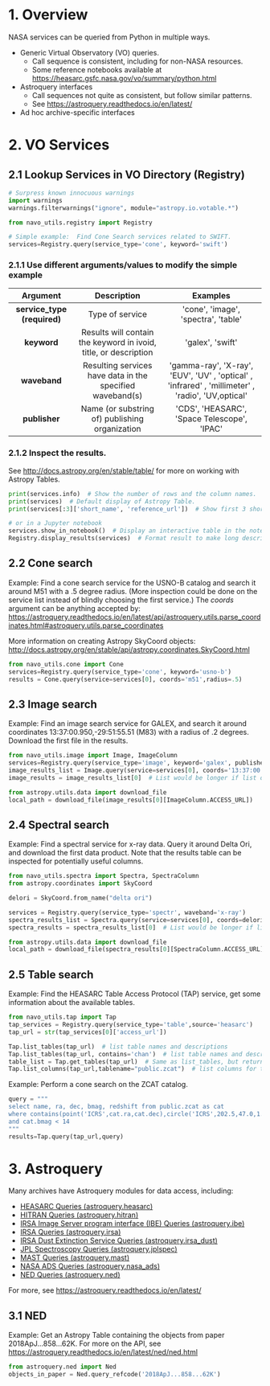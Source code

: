 
# 1. Overview
NASA services can be queried from Python in multiple ways.
* Generic Virtual Observatory (VO) queries.
  * Call sequence is consistent, including for non-NASA resources.
  * Some reference notebooks available at https://heasarc.gsfc.nasa.gov/vo/summary/python.html
* Astroquery interfaces
  * Call sequences not quite as consistent, but follow similar patterns.
  * See https://astroquery.readthedocs.io/en/latest/
* Ad hoc archive-specific interfaces

# 2. VO Services
## 2.1 Lookup Services in VO Directory (Registry)


```python
# Surpress known innocuous warnings
import warnings
warnings.filterwarnings("ignore", module="astropy.io.votable.*")

from navo_utils.registry import Registry

# Simple example:  Find Cone Search services related to SWIFT.
services=Registry.query(service_type='cone', keyword='swift')
```

### 2.1.1 Use different arguments/values to modify the simple example
| Argument | Description | Examples |
| :-----: | :-----------: | :--------: |
| **service_type (required)** | Type of service | 'cone', 'image', 'spectra', 'table' |
| **keyword** | Results will contain the keyword in ivoid, title, or description | 'galex', 'swift' |
| **waveband** | Resulting services have data in the specified waveband(s) | 'gamma-ray', 'X-ray', 'EUV', 'UV' , 'optical' , 'infrared' , 'millimeter' , 'radio', 'UV,optical' |
| **publisher** | Name (or substring of) publishing organization | 'CDS', 'HEASARC', 'Space Telescope', 'IPAC' |

### 2.1.2 Inspect the results.
See http://docs.astropy.org/en/stable/table/ for more on working with Astropy Tables.


```python
print(services.info)  # Show the number of rows and the column names.
print(services)  # Default display of Astropy Table.
print(services[:3]['short_name', 'reference_url'])  # Show first 3 short names and reference URLs.

# or in a Jupyter notebook
services.show_in_notebook()  # Display an interactive table in the notebook.
Registry.display_results(services)  # Format result to make long descriptions more readable.
```

## 2.2 Cone search
Example:  Find a cone search service for the USNO-B catalog and search it around M51 with a .5 degree radius.  (More inspection could be done on the service list instead of blindly choosing the first service.)  The *coords* argument can be anything accepted by: https://astroquery.readthedocs.io/en/latest/api/astroquery.utils.parse_coordinates.html#astroquery.utils.parse_coordinates

More information on creating Astropy SkyCoord objects: http://docs.astropy.org/en/stable/api/astropy.coordinates.SkyCoord.html


```python
from navo_utils.cone import Cone
services=Registry.query(service_type='cone', keyword='usno-b')
results = Cone.query(service=services[0], coords='m51',radius=.5)
```

## 2.3 Image search
Example:  Find an image search service for GALEX, and search it around coordinates 13:37:00.950,-29:51:55.51 (M83) with a radius of .2 degrees.  Download the first file in the results.


```python
from navo_utils.image import Image, ImageColumn
services=Registry.query(service_type='image', keyword='galex', publisher='Space Telescope')
image_results_list = Image.query(service=services[0], coords='13:37:00.950,-29:51:55.51', radius=0.2)
image_results = image_results_list[0]  # List would be longer if list of services was input.

from astropy.utils.data import download_file
local_path = download_file(image_results[0][ImageColumn.ACCESS_URL])
```

## 2.4 Spectral search
Example:  Find a spectral service for x-ray data.  Query it around Delta Ori, and download the first data product.  Note that the results table can be inspected for potentially useful columns.


```python
from navo_utils.spectra import Spectra, SpectraColumn
from astropy.coordinates import SkyCoord

delori = SkyCoord.from_name("delta ori")

services = Registry.query(service_type='spectr', waveband='x-ray')
spectra_results_list = Spectra.query(service=services[0], coords=delori, radius=0.1)
spectra_results = spectra_results_list[0]  # List would be longer if list of services was input.

from astropy.utils.data import download_file
local_path = download_file(spectra_results[0][SpectraColumn.ACCESS_URL])
```

## 2.5 Table search
Example:  Find the HEASARC Table Access Protocol (TAP) service, get some information about the available tables.


```python
from navo_utils.tap import Tap
tap_services = Registry.query(service_type='table',source='heasarc')
tap_url = str(tap_services[0]['access_url'])

Tap.list_tables(tap_url)  # list table names and descriptions
Tap.list_tables(tap_url, contains='chan')  # list table names and descriptions where name contains 'chan'
table_list = Tap.get_tables(tap_url)  # Same as list_tables, but returns list of table objects
Tap.list_columns(tap_url,tablename="public.zcat")  # list columns for table 'public.zcat'
```

Example:  Perform a cone search on the ZCAT catalog.


```python
query = """
select name, ra, dec, bmag, redshift from public.zcat as cat 
where contains(point('ICRS',cat.ra,cat.dec),circle('ICRS',202.5,47.0,1.0))=1 
and cat.bmag < 14
"""
results=Tap.query(tap_url,query)
```

# 3. Astroquery 
Many archives have Astroquery modules for data access, including:

* [HEASARC Queries (astroquery.heasarc)](https://astroquery.readthedocs.io/en/latest/heasarc/heasarc.html)
* [HITRAN Queries (astroquery.hitran)](https://astroquery.readthedocs.io/en/latest/hitran/hitran.html)
* [IRSA Image Server program interface (IBE) Queries (astroquery.ibe)](https://astroquery.readthedocs.io/en/latest/ibe/ibe.html)
* [IRSA Queries (astroquery.irsa)](https://astroquery.readthedocs.io/en/latest/irsa/irsa.html)
* [IRSA Dust Extinction Service Queries (astroquery.irsa_dust)](https://astroquery.readthedocs.io/en/latest/irsa/irsa_dust.html)
* [JPL Spectroscopy Queries (astroquery.jplspec)](https://astroquery.readthedocs.io/en/latest/jplspec/jplspec.html)
* [MAST Queries (astroquery.mast)](https://astroquery.readthedocs.io/en/latest/mast/mast.html)
* [NASA ADS Queries (astroquery.nasa_ads)](https://astroquery.readthedocs.io/en/latest/nasa_ads/nasa_ads.html)
* [NED Queries (astroquery.ned)](https://astroquery.readthedocs.io/en/latest/ned/ned.html)

For more, see https://astroquery.readthedocs.io/en/latest/

## 3.1 NED
Example:  Get an Astropy Table containing the objects from paper 2018ApJ...858...62K.  For more on the API, see https://astroquery.readthedocs.io/en/latest/ned/ned.html 


```python
from astroquery.ned import Ned
objects_in_paper = Ned.query_refcode('2018ApJ...858...62K')
```
